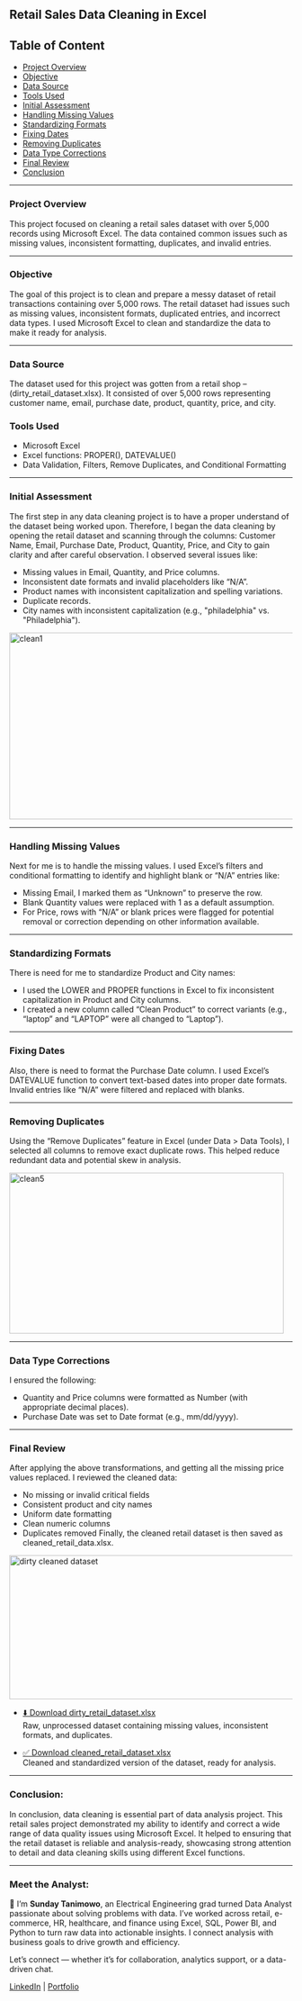 ## Retail Sales Data Cleaning in Excel

## Table of Content
- [Project Overview](#project-overview)
- [Objective](#objective)
- [Data Source](#data-source)
- [Tools Used](#tools-used)
- [Initial Assessment](#initial-assessment)
- [Handling Missing Values](#handling-missing-values)
- [Standardizing Formats](#standardizing-formats)
- [Fixing Dates](#fixing-dates)
- [Removing Duplicates](#removing-duplicates)
- [Data Type Corrections](#data-type-corrections)
- [Final Review](#final-review)
- [Conclusion](#conclusion)

---  
### Project Overview
This project focused on cleaning a retail sales dataset with over 5,000 records using Microsoft Excel. The data contained common issues such as missing values, inconsistent formatting, duplicates, and invalid entries.

---
### Objective
The goal of this project is to clean and prepare a messy dataset of retail transactions containing over 5,000 rows. The retail dataset had issues such as missing values, inconsistent formats, duplicated entries, and incorrect data types. I used Microsoft Excel to clean and standardize the data to make it ready for analysis.

---
### Data Source
The dataset used for this project was gotten from a retail shop – (dirty_retail_dataset.xlsx). It consisted of over 5,000 rows representing customer name, email, purchase date, product, quantity, price, and city.

### Tools Used
- Microsoft Excel
- Excel functions: PROPER(), DATEVALUE()
- Data Validation, Filters, Remove Duplicates, and Conditional Formatting

---
### Initial Assessment
The first step in any data cleaning project is to have a proper understand of the dataset being worked upon.  Therefore, I began the data cleaning by opening the retail dataset and scanning through the columns: Customer Name, Email, Purchase Date, Product, Quantity, Price, and City to gain clarity and after careful observation. I observed several issues like:
- Missing values in Email, Quantity, and Price columns.
- Inconsistent date formats and invalid placeholders like “N/A”.
- Product names with inconsistent capitalization and spelling variations.
- Duplicate records.
- City names with inconsistent capitalization (e.g., "philadelphia" vs. "Philadelphia").

<img width="622" height="332" alt="clean1" src="https://github.com/user-attachments/assets/0ec77ee7-0a3b-4ddf-89f2-60b203ef353e" />

---
### Handling Missing Values
Next for me is to handle the missing values.  I used Excel’s filters and conditional formatting to identify and highlight blank or “N/A” entries like:
- Missing Email, I marked them as “Unknown” to preserve the row.
- Blank Quantity values were replaced with 1 as a default assumption.
- For Price, rows with “N/A” or blank prices were flagged for potential removal or correction depending on other information available.

---
### Standardizing Formats
There is need for me to standardize Product and City names:
- I used the LOWER and PROPER functions in Excel to fix inconsistent capitalization in Product and City columns.
- I created a new column called “Clean Product” to correct variants (e.g., “laptop” and “LAPTOP” were all changed to “Laptop”).

---
### Fixing Dates
Also, there is need to format the Purchase Date column.  I used Excel’s DATEVALUE function to convert text-based dates into proper date formats. Invalid entries like “N/A” were filtered and replaced with blanks.

---
### Removing Duplicates
Using the “Remove Duplicates” feature in Excel (under Data > Data Tools), I selected all columns to remove exact duplicate rows. This helped reduce redundant data and potential skew in analysis.

<img width="488" height="286" alt="clean5" src="https://github.com/user-attachments/assets/efebb766-ae44-4a62-aeba-49d7638756fe" />

---
### Data Type Corrections
I ensured the following:
- Quantity and Price columns were formatted as Number (with appropriate decimal places).
- Purchase Date was set to Date format (e.g., mm/dd/yyyy).

---
### Final Review
After applying the above transformations, and getting all the missing price values replaced. I reviewed the cleaned data:
- No missing or invalid critical fields
- Consistent product and city names
- Uniform date formatting
- Clean numeric columns
- Duplicates removed
Finally, the cleaned retail dataset is then saved as cleaned_retail_data.xlsx.

<img width="596" height="256" alt="dirty   cleaned dataset" src="https://github.com/user-attachments/assets/0ccbdd25-11b0-4d03-8cd7-b35b9836b19e" />

- [⬇️ Download dirty_retail_dataset.xlsx](./dirty_retail_dataset.xlsx)  
  Raw, unprocessed dataset containing missing values, inconsistent formats, and duplicates.

- [✅ Download cleaned_retail_dataset.xlsx](./cleaned_retail_dataset.xlsx)  
  Cleaned and standardized version of the dataset, ready for analysis.

---
### Conclusion:
In conclusion, data cleaning is essential part of data analysis project. This retail sales project demonstrated my ability to identify and correct a wide range of data quality issues using Microsoft Excel. It helped to ensuring that the retail dataset is reliable and analysis-ready, showcasing strong attention to detail and data cleaning skills using different Excel functions.

---
### Meet the Analyst:
👋 I’m **Sunday Tanimowo**, an Electrical Engineering grad turned Data Analyst passionate about solving problems with data. I’ve worked across retail, e-commerce, HR, healthcare, and finance using Excel, SQL, Power BI, and Python to turn raw data into actionable insights.  I connect analysis with business goals to drive growth and efficiency.

Let’s connect — whether it’s for collaboration, analytics support, or a data-driven chat. 

[LinkedIn](https://www.linkedin.com/in/sundaytanimowo) | [Portfolio](https://tinyurl.com/aafvks7n)



